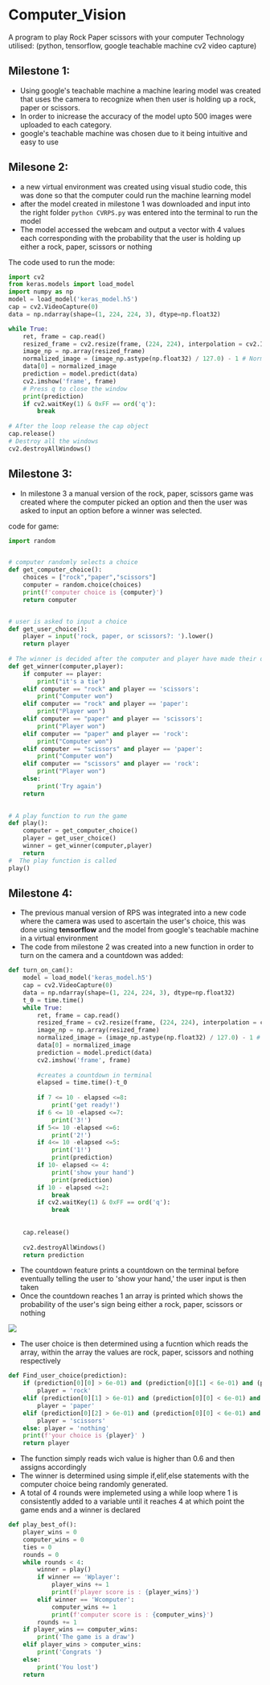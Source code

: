 # Computer_Vision
A program to play Rock Paper scissors with your computer
Technology utilised: (python, tensorflow, google teachable machine cv2 video capture)

## Milestone 1:

* Using google's teachable machine a machine learing model was created that uses the camera to recognize when then user is holding up a rock, paper or scissors.
* In order to inicrease the accuracy of the model upto 500 images were uploaded to each category.
* google's teachable machine was chosen due to it being intuitive and easy to use

## Milesone 2:

* a new virtual environment was created using visual studio code, this was done so that the computer could run the machine learning model
* after the model created in milestone 1 was downloaded and input into the right folder `python CVRPS.py` was entered into the terminal to run the model
* The model accessed the webcam and output a vector with 4 values each corresponding with the probability that the user is holding up either a rock, paper, scissors or nothing

The code used to run the mode:
```python
import cv2
from keras.models import load_model
import numpy as np
model = load_model('keras_model.h5')
cap = cv2.VideoCapture(0)
data = np.ndarray(shape=(1, 224, 224, 3), dtype=np.float32)

while True: 
    ret, frame = cap.read()
    resized_frame = cv2.resize(frame, (224, 224), interpolation = cv2.INTER_AREA)
    image_np = np.array(resized_frame)
    normalized_image = (image_np.astype(np.float32) / 127.0) - 1 # Normalize the image
    data[0] = normalized_image
    prediction = model.predict(data)
    cv2.imshow('frame', frame)
    # Press q to close the window
    print(prediction)
    if cv2.waitKey(1) & 0xFF == ord('q'):
        break
            
# After the loop release the cap object
cap.release()
# Destroy all the windows
cv2.destroyAllWindows()
```

## Milestone 3:

* In milestone 3 a manual version of the rock, paper, scissors game was created where the computer picked an option and then the user was asked to input an option before a winner was selected.

code for game:
```python
import random


# computer randomly selects a choice   
def get_computer_choice():
    choices = ["rock","paper","scissors"]
    computer = random.choice(choices)
    print(f'computer choice is {computer}')
    return computer


# user is asked to input a choice  
def get_user_choice():
    player = input('rock, paper, or scissors?: ').lower()
    return player
 
# The winner is decided after the computer and player have made their decisions   
def get_winner(computer,player):
    if computer == player:
        print("it's a tie")
    elif computer == "rock" and player == 'scissors':
        print("Computer won")
    elif computer == "rock" and player == 'paper':
        print("Player won")
    elif computer == "paper" and player == 'scissors':
        print("Player won")
    elif computer == "paper" and player == 'rock':
        print("Computer won")
    elif computer == "scissors" and player == 'paper':
        print("Computer won")
    elif computer == "scissors" and player == 'rock':
        print("Player won")
    else:
        print('Try again')
    return 
 

# A play function to run the game
def play():
    computer = get_computer_choice()
    player = get_user_choice()
    winner = get_winner(computer,player)
    return
#  The play function is called
play()
```
## Milestone 4:
* The previous manual version of RPS was integrated into a new code where the camera was used to ascertain the user's choice, this was done using **tensorflow** and the model from google's teachable machine in a virtual environment
* The code from milestone 2 was created into a new function in order to turn on the camera and a countdown was added:
```python
def turn_on_cam():
    model = load_model('keras_model.h5')
    cap = cv2.VideoCapture(0)
    data = np.ndarray(shape=(1, 224, 224, 3), dtype=np.float32)
    t_0 = time.time()
    while True: 
        ret, frame = cap.read()
        resized_frame = cv2.resize(frame, (224, 224), interpolation = cv2.INTER_AREA)
        image_np = np.array(resized_frame)
        normalized_image = (image_np.astype(np.float32) / 127.0) - 1 # Normalize the image
        data[0] = normalized_image
        prediction = model.predict(data)
        cv2.imshow('frame', frame)
       
        #creates a countdown in terminal
        elapsed = time.time()-t_0
        
        if 7 <= 10 - elapsed <=8:
            print('get ready!')
        if 6 <= 10 -elapsed <=7:
            print('3!')
        if 5<= 10 -elapsed <=6:
            print('2!')
        if 4<= 10 -elapsed <=5:
            print('1!')
            print(prediction)
        if 10- elapsed <= 4:
            print('show your hand')
            print(prediction)
        if 10 - elapsed <=2:
            break
        if cv2.waitKey(1) & 0xFF == ord('q'):
            break
                
   
    cap.release()
   
    cv2.destroyAllWindows()
    return prediction 
```
* The countdown feature prints a countdown on the terminal before eventually telling the user to 'show your hand,' the user input is then taken 
* Once the countdown reaches 1 an array is printed which shows the probability of the user's sign being either a rock, paper, scissors or nothing

![](Images/Screenshot_3.png)   
* The user choice is then determined using a fucntion which reads the array, within the array the values are rock, paper, scissors and nothing respectively
```python
def Find_user_choice(prediction):
    if (prediction[0][0] > 6e-01) and (prediction[0][1] < 6e-01) and (prediction[0][2] < 6e-01) and (prediction[0][3] < 6e-01):
        player = 'rock'
    elif (prediction[0][1] > 6e-01) and (prediction[0][0] < 6e-01) and (prediction[0][2] < 6e-01) and (prediction[0][3] < 6e-01):
        player = 'paper'
    elif (prediction[0][2] > 6e-01) and (prediction[0][0] < 6e-01) and (prediction[0][1] < 6e-01) and (prediction[0][3] < 6e-01):
        player = 'scissors'
    else: player = 'nothing'
    print(f'your choice is {player}' )
    return player
```
* The function simply reads wich value is higher than 0.6 and then assigns accordingly
* The winner is determined using simple if,elif,else statements with the computer choice being randomly generated.
* A total of 4 rounds were implemeted using a while loop where 1 is consistently added to a variable until it reaches 4 at which point the game ends and a winner is declared
```python
def play_best_of():
    player_wins = 0
    computer_wins = 0
    ties = 0
    rounds = 0
    while rounds < 4:
        winner = play()
        if winner == 'Wplayer':
            player_wins += 1
            print(f'player score is : {player_wins}')
        elif winner == 'Wcomputer':
            computer_wins += 1
            print(f'computer score is : {computer_wins}')
        rounds += 1
    if player_wins == computer_wins:
        print('The game is a draw')
    elif player_wins > computer_wins:
        print('Congrats ')
    else:
        print('You lost')
    return
```